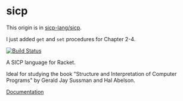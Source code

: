 sicp
====

This origin is in [sicp-lang/sicp](https://github.com/sicp-lang/sicp).

I just added `get` and `set` procedures for Chapter 2-4.

[![Build Status](https://travis-ci.com/sicp-lang/sicp.png?branch=master)](https://travis-ci.com/sicp-lang/sicp)

A SICP language for Racket.

Ideal for studying the book "Structure and Interpretation of Computer Programs" 
by Gerald Jay Sussman and Hal Abelson.

[Documentation](https://docs.racket-lang.org/sicp-manual/)
